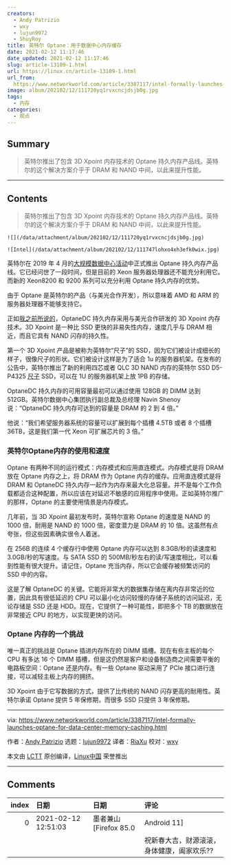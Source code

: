 ```yaml
---
creators:
  - Andy Patrizio
  - wxy
  - lujun9972
  - ShuyRoy
title: 英特尔 Optane：用于数据中心内存缓存
date: 2021-02-12 11:17:46
date_updated: 2021-02-12 11:17:46
slug: article-13109-1.html
url: https://linux.cn/article-13109-1.html
url_from: 
  https://www.networkworld.com/article/3387117/intel-formally-launches-optane-for-data-center-memory-caching.html#tk.rss_all
image: album/202102/12/111720yq1rvxcncjdsjb0g.jpg
tags:
  - 内存
categories:
  - 观点
---
```


## Summary

> 英特尔推出了包含 3D Xpoint 内存技术的 Optane 持久内存产品线。英特尔的这个解决方案介乎于 DRAM 和 NAND 中间，以此来提升性能。

***

<!-- more -->

## Contents

> 
> 英特尔推出了包含 3D Xpoint 内存技术的 Optane 持久内存产品线。英特尔的这个解决方案介乎于 DRAM 和 NAND 中间，以此来提升性能。
> 
> 
> 

`![](/data/attachment/album/202102/12/111720yq1rvxcncjdsjb0g.jpg)`

`![Intel](/data/attachment/album/202102/12/111747lohxo4xh3efk0wix.jpg)`

英特尔在 2019 年 4 月的[大规模数据中心活动](https://www.networkworld.com/article/3386142/intel-unveils-an-epic-response-to-amds-server-push.html)中正式推出 Optane 持久内存产品线。它已经问世了一段时间，但是目前的 Xeon 服务器处理器还不能充分利用它。而新的 Xeon8200 和 9200 系列可以充分利用 Optane 持久内存的优势。

由于 Optane 是英特尔的产品（与美光合作开发），所以意味着 AMD 和 ARM 的服务器处理器不能够支持它。

正如[我之前所说的](https://www.networkworld.com/article/3279271/intel-launches-optane-the-go-between-for-memory-and-storage.html)，OptaneDC 持久内存采用与美光合作研发的 3D Xpoint 内存技术。3D Xpoint 是一种比 SSD 更快的非易失性内存，速度几乎与 DRAM 相近，而且它具有 NAND 闪存的持久性。

第一个 3D Xpoint 产品是被称为英特尔“尺子”的 SSD，因为它们被设计成细长的样子，很像尺子的形状。它们被设计这样是为了适合 1u 的服务器机架。在发布的公告中，英特尔推出了新的利用四芯或者 QLC 3D NAND 内存的英特尔 SSD D5-P4325 [尺子](https://www.theregister.co.uk/2018/02/02/ruler_and_miniruler_ssd_formats_look_to_banish_diskstyle_drives/) SSD，可以在 1U 的服务器机架上放 1PB 的存储。

OptaneDC 持久内存的可用容量最初可以通过使用 128GB 的 DIMM 达到 512GB。英特尔数据中心集团执行副总裁及总经理 Navin Shenoy 说：“OptaneDC 持久内存可达到的容量是 DRAM 的 2 到 4 倍。”

他说：“我们希望服务器系统的容量可以扩展到每个插槽 4.5TB 或者 8 个插槽 36TB，这是我们第一代 Xeon 可扩展芯片的 3 倍。”

### 英特尔Optane内存的使用和速度

Optane 有两种不同的运行模式：内存模式和应用直连模式。内存模式是将 DRAM 放在 Optane 内存之上，将 DRAM 作为 Optane 内存的缓存。应用直连模式是将 DRAM 和 OptaneDC 持久内存一起作为内存来最大化总容量。并不是每个工作负载都适合这种配置，所以应该在对延迟不敏感的应用程序中使用。正如英特尔推广的那样，Optane 的主要使用情景是内存模式。

几年前，当 3D Xpoint 最初发布时，英特尔宣称 Optane 的速度是 NAND 的 1000 倍，耐用是 NAND 的 1000 倍，密度潜力是 DRAM 的 10 倍。这虽然有点夸张，但这些因素确实很令人着迷。

在 256B 的连续 4 个缓存行中使用 Optane 内存可以达到 8.3GB/秒的读速度和 3.0GB/秒的写速度。与 SATA SSD 的 500MB/秒左右的读/写速度相比，可以看到性能有很大提升。请记住，Optane 充当内存，所以它会缓存被频繁访问的 SSD 中的内容。

这是了解 OptaneDC 的关键。它能将非常大的数据集存储在离内存非常近的位置，因此具有很低延迟的 CPU 可以最小化访问较慢的存储子系统的访问延迟，无论存储是 SSD 还是 HDD。现在，它提供了一种可能性，即把多个 TB 的数据放在非常接近 CPU 的地方，以实现更快的访问。

### Optane 内存的一个挑战

唯一真正的挑战是 Optane 插进内存所在的 DIMM 插槽。现在有些主板的每个 CPU 有多达 16 个 DIMM 插槽，但是这仍然是客户和设备制造商之间需要平衡的电路板空间：Optane 还是内存。有一些 Optane 驱动采用了 PCIe 接口进行连接，可以减轻主板上内存的拥挤。

3D Xpoint 由于它写数据的方式，提供了比传统的 NAND 闪存更高的耐用性。英特尔承诺 Optane 提供 5 年保修期，而很多 SSD 只提供 3 年保修期。

---

via: <https://www.networkworld.com/article/3387117/intel-formally-launches-optane-for-data-center-memory-caching.html>

作者：[Andy Patrizio](https://www.networkworld.com/author/Andy-Patrizio/) 选题：[lujun9972](https://github.com/lujun9972) 译者：[RiaXu](https://github.com/ShuyRoy) 校对：[wxy](https://github.com/wxy)

本文由 [LCTT](https://github.com/LCTT/TranslateProject) 原创编译，[Linux中国](https://linux.cn/) 荣誉推出

***

## Comments

|   index | 日期                | 日期                               | 评论                                                           |
|--------:|:--------------------|:-----------------------------------|:---------------------------------------------------------------|
|       0 | 2021-02-12 12:51:03 | 墨者兼山 [Firefox 85.0|Android 11] | 大过年的还更新，点赞?<br />                |
|         |                     |                                    | 祝新春大吉，财源滚滚，身体健康，阖家欢乐??                     |
